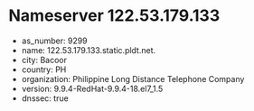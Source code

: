 # Nameserver 122.53.179.133

* as_number: 9299
* name: 122.53.179.133.static.pldt.net.
* city: Bacoor
* country: PH
* organization: Philippine Long Distance Telephone Company
* version: 9.9.4-RedHat-9.9.4-18.el7_1.5
* dnssec: true
